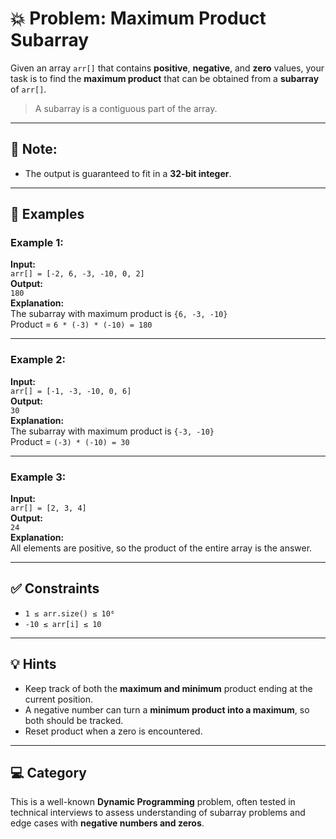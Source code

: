 # 💥 Problem: Maximum Product Subarray

Given an array `arr[]` that contains **positive**, **negative**, and **zero** values, your task is to find the **maximum product** that can be obtained from a **subarray** of `arr[]`.

> A subarray is a contiguous part of the array.

---

## 📌 Note:
- The output is guaranteed to fit in a **32-bit integer**.

---

## 🧠 Examples

### Example 1:
**Input:**  
`arr[] = [-2, 6, -3, -10, 0, 2]`  
**Output:**  
`180`  
**Explanation:**  
The subarray with maximum product is `{6, -3, -10}`  
Product = `6 * (-3) * (-10) = 180`

---

### Example 2:
**Input:**  
`arr[] = [-1, -3, -10, 0, 6]`  
**Output:**  
`30`  
**Explanation:**  
The subarray with maximum product is `{-3, -10}`  
Product = `(-3) * (-10) = 30`

---

### Example 3:
**Input:**  
`arr[] = [2, 3, 4]`  
**Output:**  
`24`  
**Explanation:**  
All elements are positive, so the product of the entire array is the answer.

---

## ✅ Constraints

- `1 ≤ arr.size() ≤ 10⁶`  
- `-10 ≤ arr[i] ≤ 10`

---

## 💡 Hints

- Keep track of both the **maximum and minimum** product ending at the current position.
- A negative number can turn a **minimum product into a maximum**, so both should be tracked.
- Reset product when a zero is encountered.

---

## 💻 Category

This is a well-known **Dynamic Programming** problem, often tested in technical interviews to assess understanding of subarray problems and edge cases with **negative numbers and zeros**.